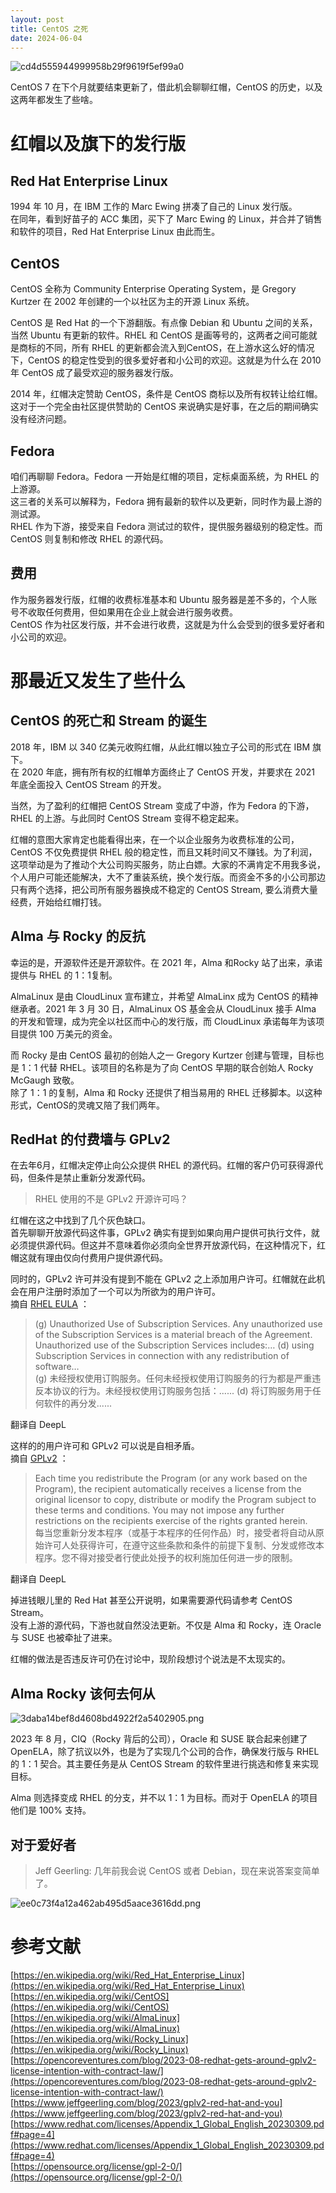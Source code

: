 ```yaml
---
layout: post
title: CentOS 之死
date: 2024-06-04
---
```

![cd4d555944999958b29f9619f5ef99a0](/assets/img/2024-06-09-the-death-of-centos/cd4d555944999958b29f9619f5ef99a0.webp)

CentOS 7 在下个月就要结束更新了，借此机会聊聊红帽，CentOS 的历史，以及这两年都发生了些啥。

# 红帽以及旗下的发行版
## Red Hat Enterprise Linux
1994 年 10 月，在 IBM 工作的 Marc Ewing 拼凑了自己的 Linux 发行版。  
在同年，看到好苗子的 ACC 集团，买下了 Marc Ewing 的 Linux，并合并了销售和软件的项目，Red Hat Enterprise Linux 由此而生。

## CentOS
CentOS 全称为 Community Enterprise Operating System，是 Gregory Kurtzer 在 2002 年创建的一个以社区为主的开源 Linux 系统。

CentOS 是 Red Hat 的一个下游翻版。有点像 Debian 和 Ubuntu 之间的关系，当然 Ubuntu 有更新的软件。RHEL 和 CentOS 是画等号的，这两者之间可能就是商标的不同，所有 RHEL 的更新都会流入到CentOS，在上游水这么好的情况下，CentOS 的稳定性受到的很多爱好者和小公司的欢迎。这就是为什么在 2010 年 CentOS 成了最受欢迎的服务器发行版。

2014 年，红帽决定赞助 CentOS，条件是 CentOS 商标以及所有权转让给红帽。这对于一个完全由社区提供赞助的 CentOS 来说确实是好事，在之后的期间确实没有经济问题。

## Fedora
咱们再聊聊 Fedora。Fedora 一开始是红帽的项目，定标桌面系统，为 RHEL 的上游源。  
这三者的关系可以解释为，Fedora 拥有最新的软件以及更新，同时作为最上游的测试源。  
RHEL 作为下游，接受来自 Fedora 测试过的软件，提供服务器级别的稳定性。而 CentOS 则复制和修改 RHEL 的源代码。

## 费用
作为服务器发行版，红帽的收费标准基本和 Ubuntu 服务器是差不多的，个人账号不收取任何费用，但如果用在企业上就会进行服务收费。  
CentOS 作为社区发行版，并不会进行收费，这就是为什么会受到的很多爱好者和小公司的欢迎。

# 那最近又发生了些什么
## CentOS 的死亡和 Stream 的诞生
2018 年，IBM 以 340 亿美元收购红帽，从此红帽以独立子公司的形式在 IBM 旗下。  
在 2020 年底，拥有所有权的红帽单方面终止了 CentOS 开发，并要求在 2021 年底全面投入 CentOS Stream 的开发。

当然，为了盈利的红帽把 CentOS Stream 变成了中游，作为 Fedora 的下游，RHEL 的上游。与此同时 CentOS Stream 变得不稳定起来。

红帽的意图大家肯定也能看得出来，在一个以企业服务为收费标准的公司，CentOS 不仅免费提供 RHEL 般的稳定性，而且又耗时间又不赚钱。为了利润，这项举动是为了推动个大公司购买服务，防止白嫖。大家的不满肯定不用我多说，个人用户可能还能解决，大不了重装系统，换个发行版。而资金不多的小公司那边只有两个选择，把公司所有服务器换成不稳定的 CentOS Stream, 要么消费大量经费，开始给红帽打钱。

## Alma 与 Rocky 的反抗
幸运的是，开源软件还是开源软件。在 2021 年，Alma 和Rocky 站了出来，承诺提供与 RHEL 的 1：1复制。

AlmaLinux 是由 CloudLinux 宣布建立，并希望 AlmaLinx 成为 CentOS 的精神继承者。2021 年 3 月 30 日，AlmaLinux OS 基金会从 CloudLinux 接手 Alma 的开发和管理，成为完全以社区而中心的发行版，而 CloudLinux 承诺每年为该项目提供 100 万美元的资金。

而 Rocky 是由 CentOS 最初的创始人之一 Gregory Kurtzer 创建与管理，目标也是 1：1 代替 RHEL。该项目的名称是为了向 CentOS 早期的联合创始人 Rocky McGaugh 致敬。  
除了 1：1 的复制，Alma 和 Rocky 还提供了相当易用的 RHEL 迁移脚本。以这种形式，CentOS的灵魂又陪了我们两年。

## RedHat 的付费墙与 GPLv2
在去年6月，红帽决定停止向公众提供 RHEL 的源代码。红帽的客户仍可获得源代码，但条件是禁止重新分发源代码。
> RHEL 使用的不是 GPLv2 开源许可吗？

红帽在这之中找到了几个灰色缺口。  
首先聊聊开放源代码这件事，GPLv2 确实有提到如果向用户提供可执行文件，就必须提供源代码。但这并不意味着你必须向全世界开放源代码，在这种情况下，红帽这就有理由仅向付费用户提供源代码。

同时的，GPLv2 许可并没有提到不能在 GPLv2 之上添加用户许可。红帽就在此机会在用户注册时添加了一个可以为所欲为的用户许可。  
摘自 [RHEL EULA](https://www.redhat.com/licenses/Appendix_1_Global_English_20230309.pdf#page=4) ：
> (g) Unauthorized Use of Subscription Services. Any unauthorized use of the Subscription Services is a material breach of the Agreement. Unauthorized use of the Subscription Services includes:… (d) using Subscription Services in connection with any redistribution of software…  
> (g) 未经授权使用订购服务。任何未经授权使用订购服务的行为都是严重违反本协议的行为。未经授权使用订购服务包括：...... (d) 将订购服务用于任何软件的再分发......

翻译自 DeepL

这样的的用户许可和 GPLv2 可以说是自相矛盾。  
摘自 [GPLv2](https://opensource.org/license/gpl-2-0/) ：
> Each time you redistribute the Program (or any work based on the Program), the recipient automatically receives a license from the original licensor to copy, distribute or modify the Program subject to these terms and conditions. You may not impose any further restrictions on the recipients exercise of the rights granted herein.  
> 每当您重新分发本程序（或基于本程序的任何作品）时，接受者将自动从原始许可人处获得许可，在遵守这些条款和条件的前提下复制、分发或修改本程序。您不得对接受者行使此处授予的权利施加任何进一步的限制。

翻译自 DeepL

掉进钱眼儿里的 Red Hat 甚至公开说明，如果需要源代码请参考 CentOS Stream。  
没有上游的源代码，下游也就自然没法更新。不仅是 Alma 和 Rocky，连 Oracle 与 SUSE 也被牵扯了进来。

红帽的做法是否违反许可仍在讨论中，现阶段想讨个说法是不太现实的。

## Alma Rocky 该何去何从
![3daba14bef8d4608bd4922f2a5402905.png](/assets/img/2024-06-09-the-death-of-centos/3daba14bef8d4608bd4922f2a5402905.webp)

2023 年 8 月，CIQ（Rocky 背后的公司），Oracle 和 SUSE 联合起来创建了 OpenELA，除了抗议以外，也是为了实现几个公司的合作，确保发行版与 RHEL 的 1：1 契合。其主要任务是从 CentOS Stream 的软件里进行挑选和修复来实现目标。

Alma 则选择变成 RHEL 的分支，并不以 1：1 为目标。而对于 OpenELA 的项目他们是 100% 支持。

## 对于爱好者
> Jeff Geerling: 几年前我会说 CentOS 或者 Debian，现在来说答案变简单了。

![ee0c73f4a12a462ab495d5aace3616dd.png](/assets/img/2024-06-09-the-death-of-centos/ee0c73f4a12a462ab495d5aace3616dd.webp)

# 参考文献
[https://en.wikipedia.org/wiki/Red_Hat_Enterprise_Linux](https://en.wikipedia.org/wiki/Red_Hat_Enterprise_Linux)  
[https://en.wikipedia.org/wiki/CentOS](https://en.wikipedia.org/wiki/CentOS)  
[https://en.wikipedia.org/wiki/AlmaLinux](https://en.wikipedia.org/wiki/AlmaLinux)  
[https://en.wikipedia.org/wiki/Rocky_Linux](https://en.wikipedia.org/wiki/Rocky_Linux)  
[https://opencoreventures.com/blog/2023-08-redhat-gets-around-gplv2-license-intention-with-contract-law/](https://opencoreventures.com/blog/2023-08-redhat-gets-around-gplv2-license-intention-with-contract-law/)  
[https://www.jeffgeerling.com/blog/2023/gplv2-red-hat-and-you](https://www.jeffgeerling.com/blog/2023/gplv2-red-hat-and-you)  
[https://www.redhat.com/licenses/Appendix_1_Global_English_20230309.pdf#page=4](https://www.redhat.com/licenses/Appendix_1_Global_English_20230309.pdf#page=4)  
[https://opensource.org/license/gpl-2-0/](https://opensource.org/license/gpl-2-0/)
